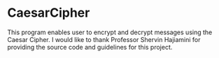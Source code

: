 # CaesarCipher
This program enables user to encrypt and decrypt messages using the Caesar Cipher. I would like to thank Professor Shervin Hajiamini for providing the source code and guidelines for this project.
